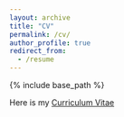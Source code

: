 ```yaml
---
layout: archive
title: "CV"
permalink: /cv/
author_profile: true
redirect_from:
  - /resume
---
```


{% include base_path %}

Here is my [Curriculum Vitae](../assets/CV_junchi.pdf)
